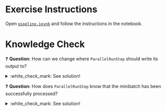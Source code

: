 # Exercise Instructions

Open [`pipeline.ipynb`](pipeline.ipynb) and follow the instructions in the notebook.

# Knowledge Check

:question: **Question:** How can we change where `ParallelRunStep` should write its output to?
<details>
  <summary>:white_check_mark: See solution!</summary>
  
We can use the `OutputFileDatasetConfig` class. There, we can define the `destination`, which points to a folder on a datastore:

```python
# Direct path
output_dataset = OutputFileDatasetConfig(name='batch_results', destination=(datastore, 'batch-scoring-results/'))

# run-id is replaced with the run's id
output_dataset = OutputFileDatasetConfig(name='batch_results', destination=(datastore, 'batch-scoring-results/{run-id}/'))

# output-name is replaced with the name, in this case batch_results
output_dataset = OutputFileDatasetConfig(name='batch_results', destination=(datastore, 'batch-scoring-results/{output-name}/'))

# Lastly, we can automatically register it as a Dataset in the workspace
output_dataset = OutputFileDatasetConfig(name='batch_results', destination=(datastore, 'batch-scoring-results/')).register_on_complete(name='batch-scoring-results')
``` 
</details>

:question: **Question:** How does `ParallelRunStep` know that the minibatch has been successfully processed?
<details>
  <summary>:white_check_mark: See solution!</summary>
  
The method `def run(file_list)` in your `score_parallel.py` is expected to return an array or Dataframe with the same number of elements/rows as `len(file_list)`.
</details>